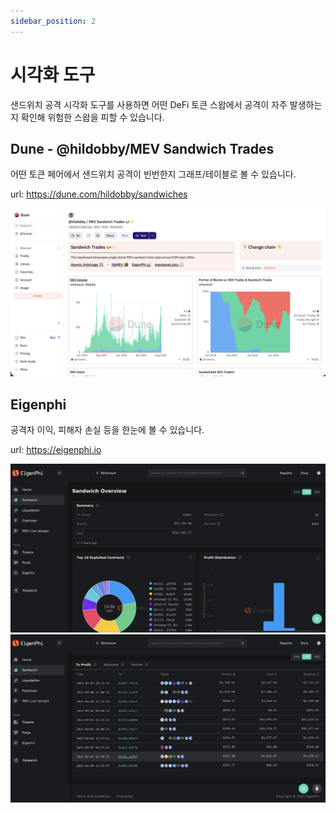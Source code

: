 ```yaml
---
sidebar_position: 2
---
```


# 시각화 도구

샌드위치 공격 시각화 도구를 사용하면 어떤 DeFi 토큰 스왑에서 공격이 자주 발생하는지 확인해 위험한 스왑을 피할 수 있습니다.

## Dune - @hildobby/MEV Sandwich Trades

어떤 토큰 페어에서 샌드위치 공격이 빈번한지 그래프/테이블로 볼 수 있습니다.

url: https://dune.com/hildobby/sandwiches

![dune-sand](./img/dune-sandwich.png)


## Eigenphi

공격자 이익, 피해자 손실 등을 한눈에 볼 수 있습니다.

url: https://eigenphi.io

![eigenphi-top](./img/eigenphi-top.png)
![eigenphi-table](./img/eigenphi-table.png)

